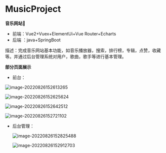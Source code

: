 # MusicProject

**音乐网站**:musical_note:

- 前端：Vue2+Vuex+ElementUi+Vue Router+Echarts
- 后端 ：java+SpringBoot

描述：完成音乐网站基本功能，如音乐播放器，搜索，排行榜，专辑，点赞，收藏等。并通过后台管理系统对用户，歌曲，歌手等进行基本管理。

**部分页面展示**

- 前台：

![image-20220826152613265](https://mypic-bucket.oss-cn-hangzhou.aliyuncs.com/202208261537043.png)

![image-20220826152625624](https://mypic-bucket.oss-cn-hangzhou.aliyuncs.com/202208261537045.png)

![image-20220826152642512](https://mypic-bucket.oss-cn-hangzhou.aliyuncs.com/202208261537046.png)

![image-20220826152721102](https://mypic-bucket.oss-cn-hangzhou.aliyuncs.com/202208261537047.png)

- 后台管理：

  ![image-20220826152825488](https://mypic-bucket.oss-cn-hangzhou.aliyuncs.com/202208261537048.png)  

  ![image-20220826152912703](https://mypic-bucket.oss-cn-hangzhou.aliyuncs.com/202208261537049.png) 
